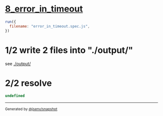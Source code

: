 # [8_error_in_timeout](../../test_plan_logs_node.test.mjs#L145)

```js
run({
  filename: "error_in_timeout.spec.js",
})
```

# 1/2 write 2 files into "./output/"

see [./output/](./output/)

# 2/2 resolve

```js
undefined
```

---

<sub>
  Generated by <a href="https://github.com/jsenv/core/tree/main/packages/tooling/snapshot">@jsenv/snapshot</a>
</sub>

